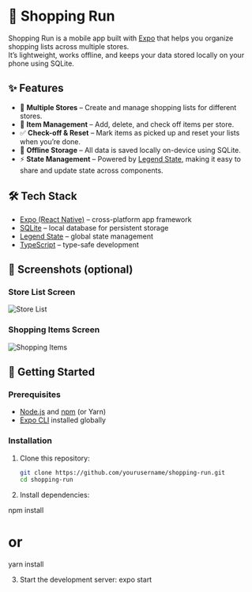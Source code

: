 # 🛒 Shopping Run

Shopping Run is a mobile app built with [Expo](https://expo.dev/) that helps you organize shopping lists across multiple stores.  
It’s lightweight, works offline, and keeps your data stored locally on your phone using SQLite.  

## ✨ Features

- 📍 **Multiple Stores** – Create and manage shopping lists for different stores.  
- 📝 **Item Management** – Add, delete, and check off items per store.  
- ✅ **Check-off & Reset** – Mark items as picked up and reset your lists when you’re done.  
- 💾 **Offline Storage** – All data is saved locally on-device using SQLite.  
- ⚡ **State Management** – Powered by [Legend State](https://legendapp.com/open-source/state/), making it easy to share and update state across components.  

## 🛠️ Tech Stack

- [Expo (React Native)](https://expo.dev/) – cross-platform app framework  
- [SQLite](https://docs.expo.dev/versions/latest/sdk/sqlite/) – local database for persistent storage  
- [Legend State](https://legendapp.com/open-source/state/) – global state management  
- [TypeScript](https://www.typescriptlang.org/) – type-safe development  

## 📸 Screenshots (optional)

### Store List Screen
![Store List](assets/screenshots/store-list.png)

### Shopping Items Screen
![Shopping Items](assets/screenshots/items-list.png)

## 🚀 Getting Started

### Prerequisites
- [Node.js](https://nodejs.org/) and [npm](https://www.npmjs.com/) (or Yarn)  
- [Expo CLI](https://docs.expo.dev/more/expo-cli/) installed globally  

### Installation
1. Clone this repository:
   ```bash
   git clone https://github.com/yourusername/shopping-run.git
   cd shopping-run

2. Install dependencies:

npm install
# or
yarn install

3. Start the development server:
expo start